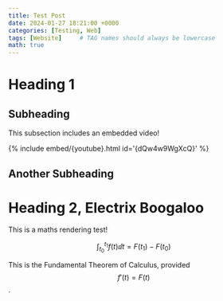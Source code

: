 ```yaml
---
title: Test Post
date: 2024-01-27 18:21:00 +0000
categories: [Testing, Web]
tags: [Website]     # TAG names should always be lowercase
math: true
---
```


# Heading 1

## Subheading
This subsection includes an embedded video!

{% include embed/{youtube}.html id='{dQw4w9WgXcQ}' %}

## Another Subheading


# Heading 2, Electrix Boogaloo
This is a maths rendering test!

$$\int_{t_0}^{t_1} f(t) \dd{t} = F(t_1) - F(t_0)$$

This is the Fundamental Theorem of Calculus, provided $$f'(t)=F(t)$$.
